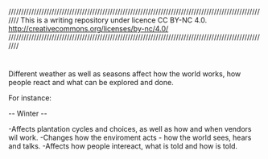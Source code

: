 ///////////////////////////////////////////////////////////////////////////////////////////////////////
This is a writing repository under licence CC BY-NC 4.0. http://creativecommons.org/licenses/by-nc/4.0/
///////////////////////////////////////////////////////////////////////////////////////////////////////
#
Different weather as well as seasons affect how the world works, how people react and what can be explored and done.

For instance:

-- Winter --

-Affects plantation cycles and choices, as well as how and when vendors wil work.
-Changes how the enviroment acts - how the world sees, hears and talks.
-Affects how people intereact, what is told and how is told.


